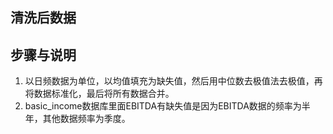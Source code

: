 ## 清洗后数据



## 步骤与说明
1. 以日频数据为单位，以均值填充为缺失值，然后用中位数去极值法去极值，再将数据标准化，最后将所有数据合并。
2. basic_income数据库里面EBITDA有缺失值是因为EBITDA数据的频率为半年，其他数据频率为季度。
